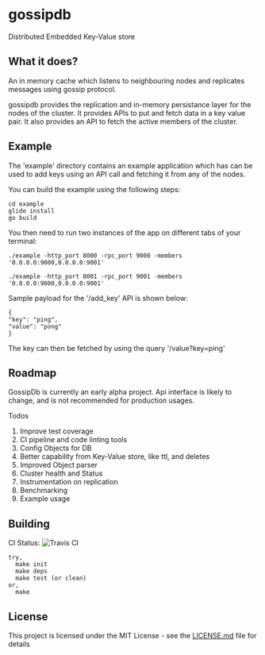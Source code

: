 # gossipdb
Distributed Embedded Key-Value store

## What it does?
An in memory cache which listens to neighbouring nodes and replicates
messages using gossip protocol.

gossipdb provides the replication and in-memory persistance layer for
the nodes of the cluster. It provides APIs to put and fetch data in
a key value pair. It also provides an API to fetch the active members of the cluster.

## Example

The 'example' directory contains an example application which has can be
used to add keys using an API call and fetching it from any of the
nodes.

You can build the example using the following steps:
```
cd example
glide install
go build
```

You then need to run two instances of the app on different tabs of your
terminal:
```
./example -http_port 8000 -rpc_port 9000 -members
'0.0.0.0:9000,0.0.0.0:9001'

./example -http_port 8001 -rpc_port 9001 -members
'0.0.0.0:9000,0.0.0.0:9001'
```

Sample payload for the '/add_key' API is shown below:
```
{
"key": "ping",
"value": "pong"
}
```

The key can then be fetched by using the query '/value?key=ping' 

## Roadmap

GossipDb is currently an early alpha project. Api interface is likely to
change, and is not recommended for production usages.

Todos
1. Improve test coverage
2. CI pipeline and code linting tools
3. Config Objects for DB
4. Better capability from Key-Value store, like ttl, and deletes
5. Improved Object parser
6. Cluster health and Status
7. Instrumentation on replication
8. Benchmarking
9. Example usage

## Building

CI Status: ![Travis CI](https://travis-ci.org/SinisterLight/gossipdb.svg?branch=master)

```
try,
  make init
  make deps
  make test (or clean)
or,
  make
```

## License

This project is licensed under the MIT License - see the [LICENSE.md](LICENSE.md) file for details
